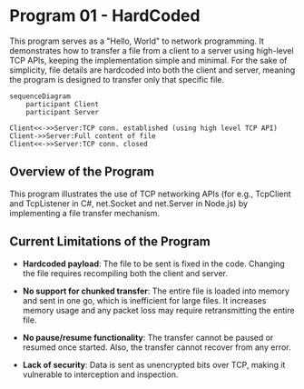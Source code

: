 # Program 01 - HardCoded
This program serves as a "Hello, World" to network programming. It demonstrates how to transfer a file from a client to a server using high-level TCP APIs, keeping the implementation simple and minimal. For the sake of simplicity, file details are hardcoded into both the client and server, meaning the program is designed to transfer only that specific file.


```mermaid
sequenceDiagram
    participant Client
    participant Server

Client<<->>Server:TCP conn. established (using high level TCP API)
Client->>Server:Full content of file
Client<<->>Server:TCP conn. closed
```
## Overview of the Program
This program illustrates the use of TCP networking APIs (for e.g., TcpClient and TcpListener in C#, net.Socket and net.Server in Node.js) by implementing a file transfer mechanism.

## Current Limitations of the Program
* **Hardcoded payload**: The file to be sent is fixed in the code. Changing the file requires recompiling both the client and server.

* **No support for chunked transfer**: The entire file is loaded into memory and sent in one go, which is inefficient for large files. It increases memory usage and any packet loss may require retransmitting the entire file.

* **No pause/resume functionality**: The transfer cannot be paused or resumed once started. Also, the transfer cannot recover from any error.

* **Lack of security**: Data is sent as unencrypted bits over TCP, making it vulnerable to interception and inspection.